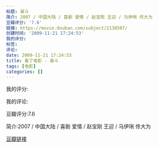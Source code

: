 ```yaml
---
标题: 奋斗
简介: 2007 / 中国大陆 / 喜剧 爱情 / 赵宝刚 王迎 / 马伊琍 佟大为
豆瓣评分: '7.6'
链接: https://movie.douban.com/subject/2138507/
创建时间: '2009-11-21 17:24:53'
我的评分:
标签:
评论:
date: 2009-11-21 17:24:53
title: 看了电影 - 奋斗
tags: [电影]
categories: []
---
```


我的评分:

我的评论:

豆瓣评分:7.6

简介:2007 / 中国大陆 / 喜剧 爱情 / 赵宝刚 王迎 / 马伊琍 佟大为

[豆瓣链接](https://movie.douban.com/subject/2138507/)


